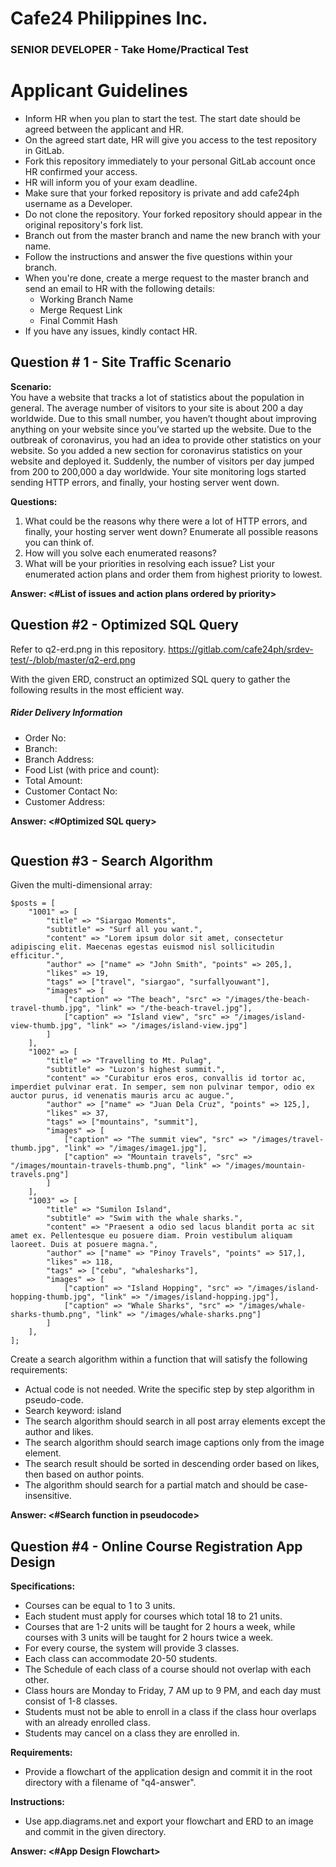 Cafe24 Philippines Inc.
===

### SENIOR DEVELOPER - Take Home/Practical Test

Applicant Guidelines
===
* Inform HR when you plan to start the test. The start date should be agreed between the applicant and HR.
* On the agreed start date, HR will give you access to the test repository in GitLab. 
* Fork this repository immediately to your personal GitLab account once HR confirmed your access.
* HR will inform you of your exam deadline.
* Make sure that your forked repository is private and add cafe24ph username as a Developer.
* Do not clone the repository. Your forked repository should appear in the original repository's fork list.
* Branch out from the master branch and name the new branch with your name.
* Follow the instructions and answer the five questions within your branch.
* When you're done, create a merge request to the master branch and send an email to HR with the following details:
  * Working Branch Name
  * Merge Request Link
  * Final Commit Hash
* If you have any issues, kindly contact HR.


Question # 1 - Site Traffic Scenario
---
__Scenario:__<br>
You have a website that tracks a lot of statistics about the population in general. The average number of visitors to your site is about 200 a day worldwide. Due to this small number, you haven’t thought about improving anything on your website since you’ve started up the website. Due to the outbreak of coronavirus, you had an idea to provide other statistics on your website. So you added a new section for coronavirus statistics on your website and deployed it. Suddenly, the number of visitors per day jumped from 200 to 200,000 a day worldwide. Your site monitoring logs started sending HTTP errors, and finally, your hosting server went down.

__Questions:__<br>
1. What could be the reasons why there were a lot of HTTP errors, and finally, your hosting server went down? Enumerate all possible reasons you can think of.
2. How will you solve each enumerated reasons?
3. What will be your priorities in resolving each issue? List your enumerated action plans and order them from highest priority to lowest.

__Answer: <#List of issues and action plans ordered by priority>__


Question #2 - Optimized SQL Query
---
Refer to q2-erd.png in this repository. https://gitlab.com/cafe24ph/srdev-test/-/blob/master/q2-erd.png

With the given ERD, construct an optimized SQL query to gather the following results in the most efficient way.

##### Rider Delivery Information
* Order No:
* Branch:
* Branch Address:
* Food List (with price and count):
* Total Amount:
* Customer Contact No:
* Customer Address:

__Answer: <#Optimized SQL query>__
```$sql

```

Question #3 - Search Algorithm
---
Given the multi-dimensional array:
```$php
$posts = [
    "1001" => [
        "title" => "Siargao Moments",
        "subtitle" => "Surf all you want.",
        "content" => "Lorem ipsum dolor sit amet, consectetur adipiscing elit. Maecenas egestas euismod nisl sollicitudin efficitur.",
        "author" => ["name" => "John Smith", "points" => 205,],
        "likes" => 19,
        "tags" => ["travel", "siargao", "surfallyouwant"],
        "images" => [
            ["caption" => "The beach", "src" => "/images/the-beach-travel-thumb.jpg", "link" => "/the-beach-travel.jpg"],
            ["caption" => "Island view", "src" => "/images/island-view-thumb.jpg", "link" => "/images/island-view.jpg"]
        ]
    ],
    "1002" => [
        "title" => "Travelling to Mt. Pulag",
        "subtitle" => "Luzon's highest summit.",
        "content" => "Curabitur eros eros, convallis id tortor ac, imperdiet pulvinar erat. In semper, sem non pulvinar tempor, odio ex auctor purus, id venenatis mauris arcu ac augue.",
        "author" => ["name" => "Juan Dela Cruz", "points" => 125,],
        "likes" => 37,
        "tags" => ["mountains", "summit"],
        "images" => [
            ["caption" => "The summit view", "src" => "/images/travel-thumb.jpg", "link" => "/images/image1.jpg"],
            ["caption" => "Mountain travels", "src" => "/images/mountain-travels-thumb.png", "link" => "/images/mountain-travels.png"]
        ]
    ],
    "1003" => [
        "title" => "Sumilon Island",
        "subtitle" => "Swim with the whale sharks.",
        "content" => "Praesent a odio sed lacus blandit porta ac sit amet ex. Pellentesque eu posuere diam. Proin vestibulum aliquam laoreet. Duis at posuere magna.",
        "author" => ["name" => "Pinoy Travels", "points" => 517,],
        "likes" => 118,
        "tags" => ["cebu", "whalesharks"],
        "images" => [
            ["caption" => "Island Hopping", "src" => "/images/island-hopping-thumb.jpg", "link" => "/images/island-hopping.jpg"],
            ["caption" => "Whale Sharks", "src" => "/images/whale-sharks-thumb.png", "link" => "/images/whale-sharks.png"]
        ]
    ],
];
```

Create a search algorithm within a function that will satisfy the following requirements:
* Actual code is not needed. Write the specific step by step algorithm in pseudo-code.
* Search keyword: island
* The search algorithm should search in all post array elements except the author and likes.
* The search algorithm should search image captions only from the image element.
* The search result should be sorted in descending order based on likes, then based on author points.
* The algorithm should search for a partial match and should be case-insensitive.

__Answer: <#Search function in pseudocode>__


Question #4 - Online Course Registration App Design
---
__Specifications:__
* Courses can be equal to 1 to 3 units.
* Each student must apply for courses which total 18 to 21 units.
* Courses that are 1-2 units will be taught for 2 hours a week, while courses with 3 units will be taught for 2 hours twice a week.
* For every course, the system will provide 3 classes.
* Each class can accommodate 20-50 students.
* The Schedule of each class of a course should not overlap with each other.
* Class hours are Monday to Friday, 7 AM up to 9 PM, and each day must consist of 1-8 classes.
* Students must not be able to enroll in a class if the class hour overlaps with an already enrolled class.
* Students may cancel on a class they are enrolled in.

__Requirements:__<br>
* Provide a flowchart of the application design and commit it in the root directory with a filename of "q4-answer".

__Instructions:__<br>
* Use app.diagrams.net and export your flowchart and ERD to an image and commit in the given directory.

__Answer: <#App Design Flowchart>__
